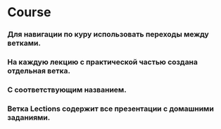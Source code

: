 # Course

### Для навигации по куру использовать переходы между ветками.

### На каждую лекцию с практической частью создана отдельная ветка. 
### С соответствующим названием.

### Ветка Lections содержит все презентации с домашними заданиями.
